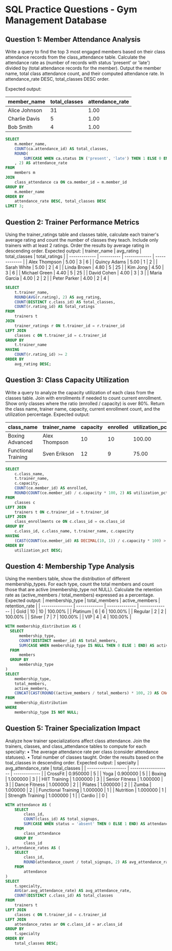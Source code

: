 # SQL Practice Questions - Gym Management Database

## Question 1: Member Attendance Analysis
Write a query to find the top 3 most engaged members based on their class attendance records from the class_attendance table. 
Calculate the attendance rate as (number of records with status 'present' or 'late') divided by (total attendance records for the member).
Output the member name, total class attendance count, and their computed attendance rate. In attendance_rate DESC, total_classes DESC  order.

Expected output:

| member_name   | total_classes | attendance_rate |
| ------------- | ------------- | --------------- |
| Alice Johnson | 31            | 1.00            |
| Charlie Davis | 5             | 1.00            |
| Bob Smith     | 4             | 1.00            |

```sql
SELECT
    m.member_name,
    COUNT(ca.attendance_id) AS total_classes,
    ROUND(
        SUM(CASE WHEN ca.status IN ('present', 'late') THEN 1 ELSE 0 END) / COUNT(ca.attendance_id)
    , 2) AS attendance_rate
FROM
    members m
JOIN
    class_attendance ca ON ca.member_id = m.member_id
GROUP BY
    m.member_name
ORDER BY
    attendance_rate DESC, total_classes DESC 
LIMIT 3;
```

## Question 2: Trainer Performance Metrics
Using the trainer_ratings table and classes table, calculate each trainer's average rating and count the number of classes they teach.
Include only trainers with at least 2 ratings. Order the results by average rating in descending order.
Expected output:
| trainer_name  | avg_rating | total_classes | total_ratings |
| ------------- | ---------- | ------------- | ------------- |
| Alex Thompson | 5.00       | 3             | 6             |
| Quincy Adams  | 5.00       | 1             | 2             |
| Sarah White   | 5.00       | 2             | 4             |
| Linda Brown   | 4.80       | 5             | 25            |
| Kim Jong      | 4.50       | 3             | 6             |
| Michael Green | 4.40       | 5             | 25            |
| David Cohen   | 4.00       | 3             | 3             |
| Maria Garcia  | 4.00       | 2             | 2             |
| Peter Parker  | 4.00       | 2             | 4             |

```sql
SELECT
    t.trainer_name,
    ROUND(AVG(r.rating), 2) AS avg_rating,
    COUNT(DISTINCT c.class_id) AS total_classes,
    COUNT(r.rating_id) AS total_ratings
FROM
    trainers t
JOIN
    trainer_ratings r ON t.trainer_id = r.trainer_id
LEFT JOIN
    classes c ON t.trainer_id = c.trainer_id
GROUP BY
    t.trainer_name
HAVING
    COUNT(r.rating_id) >= 2
ORDER BY
    avg_rating DESC;
```

## Question 3: Class Capacity Utilization
Write a query to analyze the capacity utilization of each class from the classes table.
Join with enrollments if needed to count current enrollment. Show only classes where the ratio (enrolled / capacity) is over 80%.
Return the class name, trainer name, capacity, current enrollment count, and the utilization percentage.
Expected output:

| class_name          | trainer_name  | capacity | enrolled | utilization_pct |
| ------------------- | ------------- | -------- | -------- | --------------- |
| Boxing Advanced     | Alex Thompson | 10       | 10       | 100.00          |
| Functional Training | Sven Erikson  | 12       | 9        | 75.00           |

```sql
SELECT
    c.class_name,
    t.trainer_name,
    c.capacity,
    COUNT(ce.member_id) AS enrolled,
    ROUND(COUNT(ce.member_id) / c.capacity * 100, 2) AS utilization_pct
FROM
    classes c
LEFT JOIN
    trainers t ON c.trainer_id = t.trainer_id
LEFT JOIN
    class_enrollments ce ON c.class_id = ce.class_id
GROUP BY
    c.class_id, c.class_name, t.trainer_name, c.capacity
HAVING
    (CAST(COUNT(ce.member_id) AS DECIMAL(10, 1)) / c.capacity * 100) > 70
ORDER BY
    utilization_pct DESC;
```

## Question 4: Membership Type Analysis
Using the members table, show the distribution of different membership_types.
For each type, count the total members and count those that are active (membership_type not NULL).
Calculate the retention rate as (active_members / total_members) expressed as a percentage.
Expected output:
| membership_type | total_members | active_members | retention_rate |
| --------------- | ------------- | -------------- | -------------- |
| Gold            | 10            | 10             | 100.00%        |
| Platinum        | 6             | 6              | 100.00%        |
| Regular         | 2             | 2              | 100.00%        |
| Silver          | 7             | 7              | 100.00%        |
| VIP             | 4             | 4              | 100.00%        |

```sql
WITH membership_distribution AS (
  SELECT 
      membership_type,
      COUNT(DISTINCT member_id) AS total_members,
      SUM(CASE WHEN membership_type IS NULL THEN 0 ELSE 1 END) AS active_members
  FROM 
      members
  GROUP BY
      membership_type
)
SELECT
	membership_type,
    total_members,
    active_members,
    CONCAT(CAST(ROUND((active_members / total_members) * 100, 2) AS CHAR), '%') AS retention_rate
FROM
	membership_distribution
WHERE
	membership_type IS NOT NULL;
```

## Question 5: Trainer Specialization Impact
Analyze how trainer specializations affect class attendance.
Join the trainers, classes, and class_attendance tables to compute for each specialty:
• The average attendance rate per class (consider attendance statuses).
• Total number of classes taught.
Order the results based on the toal_classes in descending order.
Expected output:
| specialty           | avg_attendance_rate | total_classes |
| ------------------- | ------------------- | ------------- |
| CrossFit            | 0.950000            | 5             |
| Yoga                | 0.900000            | 5             |
| Boxing              | 1.000000            | 3             |
| HIIT Training       | 1.000000            | 3             |
| Senior Fitness      | 1.000000            | 3             |
| Dance Fitness       | 1.000000            | 2             |
| Pilates             | 1.000000            | 2             |
| Zumba               | 1.000000            | 2             |
| Functional Training | 1.000000            | 1             |
| Nutrition           | 1.000000            | 1             |
| Strength Training   | 1.000000            | 1             |
| Cardio              |                     | 0             |

```sql
WITH attendance AS (
    SELECT
        class_id,
        COUNT(class_id) AS total_signups,
        SUM(CASE WHEN status = 'absent' THEN 0 ELSE 1 END) AS attendance_count
    FROM
        class_attendance
    GROUP BY
        class_id
), attendance_rates AS (
    SELECT
        class_id,
        ROUND(attendance_count / total_signups, 2) AS avg_attendance_rate
    FROM
        attendance
)
SELECT
    t.specialty,
    AVG(ar.avg_attendance_rate) AS avg_attendance_rate,
    COUNT(DISTINCT c.class_id) AS total_classes
FROM
    trainers t
LEFT JOIN
    classes c ON t.trainer_id = c.trainer_id
LEFT JOIN
    attendance_rates ar ON c.class_id = ar.class_id
GROUP BY
    t.specialty
ORDER BY
    total_classes DESC;
```
